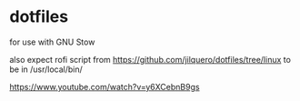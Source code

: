 # dotfiles

for use with GNU Stow

also expect rofi script from  https://github.com/jilquero/dotfiles/tree/linux to be in /usr/local/bin/

https://www.youtube.com/watch?v=y6XCebnB9gs
